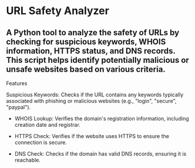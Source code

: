 # URL Safety Analyzer

## A Python tool to analyze the safety of URLs by checking for suspicious keywords, WHOIS information, HTTPS status, and DNS records. This script helps identify potentially malicious or unsafe websites based on various criteria.
Features

Suspicious Keywords: Checks if the URL contains any keywords typically associated with phishing or malicious websites (e.g., "login", "secure", "paypal").

- WHOIS Lookup: Verifies the domain's registration information, including creation date and registrar.

* HTTPS Check: Verifies if the website uses HTTPS to ensure the connection is secure.

* DNS Check: Checks if the domain has valid DNS records, ensuring it is reachable.
